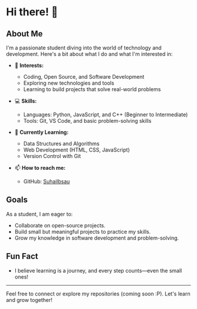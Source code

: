 # Hi there! 👋

## About Me

I'm a passionate student diving into the world of technology and development. Here's a bit about what I do and what I'm interested in:

- 🌟 **Interests:** 
  - Coding, Open Source, and Software Development
  - Exploring new technologies and tools
  - Learning to build projects that solve real-world problems

- 💻 **Skills:**
  - Languages: Python, JavaScript, and C++ (Beginner to Intermediate)
  - Tools: Git, VS Code, and basic problem-solving skills

- 🌱 **Currently Learning:**
  - Data Structures and Algorithms
  - Web Development (HTML, CSS, JavaScript)
  - Version Control with Git

- 📫 **How to reach me:**
  - GitHub: [Suhailbsau](https://github.com/Suhailbsau)

## Goals

As a student, I am eager to:

- Collaborate on open-source projects.
- Build small but meaningful projects to practice my skills.
- Grow my knowledge in software development and problem-solving.

## Fun Fact

- I believe learning is a journey, and every step counts—even the small ones!

---

Feel free to connect or explore my repositories (coming soon :P).
Let's learn and grow together!
